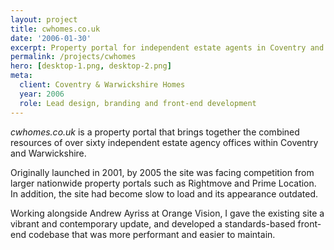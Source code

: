 ```yaml
---
layout: project
title: cwhomes.co.uk
date: '2006-01-30'
excerpt: Property portal for independent estate agents in Coventry and Warwickshire.
permalink: /projects/cwhomes
hero: [desktop-1.png, desktop-2.png]
meta:
  client: Coventry & Warwickshire Homes
  year: 2006
  role: Lead design, branding and front-end development
---
```

_cwhomes.co.uk_ is a property portal that brings together the combined resources of over sixty independent estate agency offices within Coventry and Warwickshire.

Originally launched in 2001, by 2005 the site was facing competition from larger nationwide property portals such as Rightmove and Prime Location. In addition, the site had become slow to load and its appearance outdated.

Working alongside Andrew Ayriss at Orange Vision, I gave the existing site a vibrant and contemporary update, and developed a standards-based front-end codebase that was more performant and easier to maintain.
